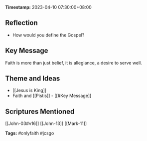 **Timestamp:** 2023-04-10 07:30:00+08:00

## Reflection
- How would you define the Gospel?

## Key Message
Faith is more than just belief, it is allegiance, a desire to serve well.

## Theme and Ideas
- [[Jesus is King]]
- Faith and [[Pistis]] - [[#Key Message]]

## Scriptures Mentioned
[[John-03#v16]]
[[John-13]]
[[Mark-11]]

**Tags:** #onlyfaith #jcsgo